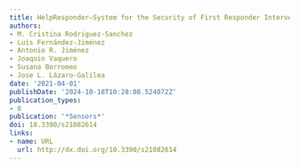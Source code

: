 ```yaml
---
title: HelpResponder—System for the Security of First Responder Interventions
authors:
- M. Cristina Rodriguez-Sanchez
- Luis Fernández-Jiménez
- Antonio R. Jiménez
- Joaquin Vaquero
- Susana Borromeo
- Jose L. Lázaro-Galilea
date: '2021-04-01'
publishDate: '2024-10-18T10:28:08.524072Z'
publication_types:
- 0
publication: '*Sensors*'
doi: 10.3390/s21082614
links:
- name: URL
  url: http://dx.doi.org/10.3390/s21082614
---
```

